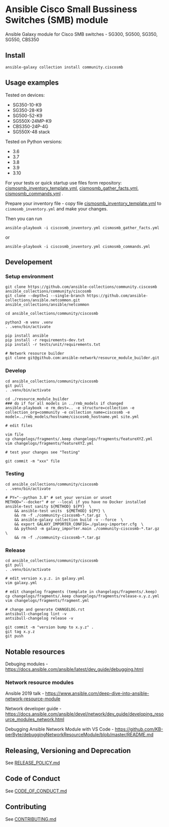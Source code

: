# Ansible Cisco Small Bussiness Switches (SMB) module

Ansible Galaxy module for Cisco SMB switches - SG300, SG500, SG350, SG550, CBS350

## Install

```
ansible-galaxy collection install community.ciscosmb
```

## Usage examples

Tested on devices:
* SG350-10-K9
* SG350-28-K9
* SG500-52-K9
* SG550X-24MP-K9
* CBS350-24P-4G
* SG550X-48 stack

Tested on Python versions:
* 3.6
* 3.7
* 3.8
* 3.9
* 3.10

For your tests or quick startup use files form repository: [cismosmb_inventory_template.yml](./ciscosmb_inventory_template.yml), [cismosmb_gather_facts.yml](./ciscosmb_gather_facts.yml),  [cismosmb_commands.yml](./ciscosmb_commands.yml) .

Prepare your inventory file - copy file [cismosmb_inventory_template.yml](./ciscosmb_inventory_template.yml) to `cismosmb_inventory.yml` and make your changes.

Then you can run

```
ansible-playbook -i ciscosmb_inventory.yml cismosmb_gather_facts.yml
```
or
```
ansible-playbook -i ciscosmb_inventory.yml cismosmb_commands.yml
```

## Developement

### Setup environment

```
git clone https://github.com/ansible-collections/community.ciscosmb ansible_collections/community/ciscosmb
git clone --depth=1 --single-branch https://github.com/ansible-collections/ansible.netcommon.git ansible_collections/ansible/netcommon

cd ansible_collections/community/ciscosmb

python3 -m venv .venv
. .venv/bin/activate

pip install ansible
pip install -r requirements-dev.txt
pip install -r tests/unit/requirements.txt

# Network resource builder
git clone git@github.com:ansible-network/resource_module_builder.git

```

### Develop 

```
cd ansible_collections/community/ciscosmb
git pull
. .venv/bin/activate

cd ./resource_module_builder
### do if for all models in ../rmb_models if changed
ansible-playbook -e rm_dest=.. -e structure=collection -e collection_org=community -e collection_name=ciscosmb -e model=../rmb_models/hostname/ciscosmb_hostname.yml site.yml

# edit files

vim file
cp changelogs/fragments/.keep changelogs/fragments/featureXYZ.yml
vim changelogs/fragments/featureXYZ.yml

# test your changes see "Testing"

git commit -m "xxx" file
```

### Testing

```
cd ansible_collections/community/ciscosmb
. .venv/bin/activate

# PY="--python 3.8" # set your version or unset
METHOD="--docker" # or --local if you have no Docker installed
ansible-test sanity ${METHOD} ${PY}  \
    && ansible-test units  ${METHOD} ${PY} \
    && rm -f ./community-ciscosmb-*.tar.gz  \
    && ansible-galaxy collection build -v --force  \
    && export GALAXY_IMPORTER_CONFIG=./galaxy-importer.cfg  \
    && python3 -m galaxy_importer.main ./community-ciscosmb-*.tar.gz  \
    && rm -f ./community-ciscosmb-*.tar.gz
```

### Release 

```
cd ansible_collections/community/ciscosmb
git pull
. .venv/bin/activate

# edit version x.y.z. in galaxy.yml
vim galaxy.yml

# edit changelog fragments (template in changelogs/fragments/.keep)
cp changelogs/fragments/.keep changelogs/fragments/release-x.y.z.yml
vim changelogs/fragments/fragment.yml

# change and generate CHANGELOG.rst
antsibull-changelog lint -v
antsibull-changelog release -v

git commit -m "version bump to x.y.z" .
git tag x.y.z
git push 
```

## Notable resources

Debuging modules - https://docs.ansible.com/ansible/latest/dev_guide/debugging.html

### Network resource modules

Ansible 2019 talk - https://www.ansible.com/deep-dive-into-ansible-network-resource-module

Network developer guide - https://docs.ansible.com/ansible/devel/network/dev_guide/developing_resource_modules_network.html

Debugging Ansible Network Module with VS Code - https://github.com/KB-perByte/debuggingNetworkResourceModule/blob/master/README.md

## Releasing, Versioning and Deprecation

See [RELEASE_POLICY.md](https://github.com/ansible-collections/community.ciscosmb/blob/main/RELEASE_POLICY.md)

## Code of Conduct

See [CODE_OF_CONDUCT.md](https://github.com/ansible-collections/community.ciscosmb/blob/main/CODE_OF_CONDUCT.md)

## Contributing

See [CONTRIBUTING.md](https://github.com/ansible-collections/community.ciscosmb/blob/main/CONTRIBUTING.md)
